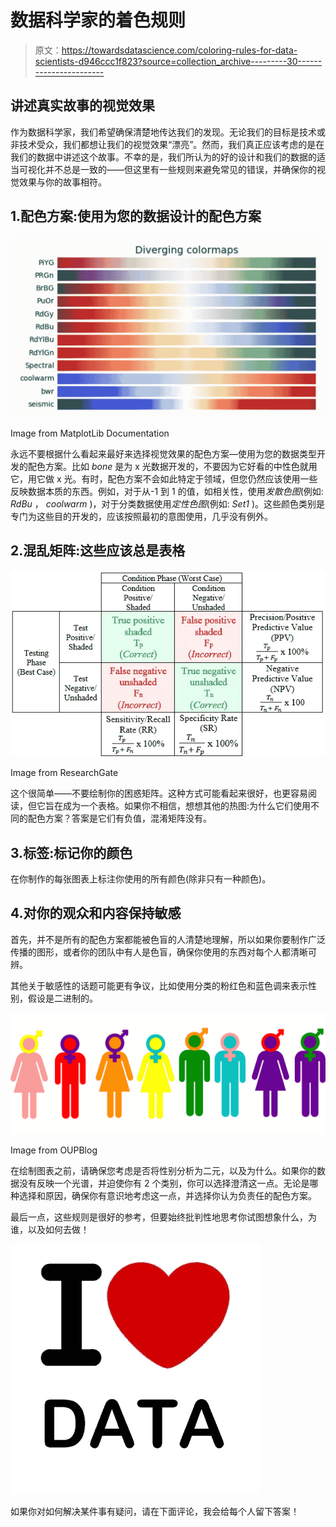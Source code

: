 # 数据科学家的着色规则

> 原文：<https://towardsdatascience.com/coloring-rules-for-data-scientists-d946ccc1f823?source=collection_archive---------30----------------------->

## 讲述真实故事的视觉效果

作为数据科学家，我们希望确保清楚地传达我们的发现。无论我们的目标是技术或非技术受众，我们都想让我们的视觉效果“漂亮”。然而，我们真正应该考虑的是在我们的数据中讲述这个故事。不幸的是，我们所认为的好的设计和我们的数据的适当可视化并不总是一致的——但这里有一些规则来避免常见的错误，并确保你的视觉效果与你的故事相符。

## 1.配色方案:使用为您的数据设计的配色方案

![](img/7ba5d9df5830252f636c0ff3a9671cef.png)

Image from MatplotLib Documentation

永远不要根据什么看起来最好来选择视觉效果的配色方案—使用为您的数据类型开发的配色方案。比如 *bone* 是为 x 光数据开发的，不要因为它好看的中性色就用它，用它做 x 光。有时，配色方案不会如此特定于领域，但您仍然应该使用一些反映数据本质的东西。例如，对于从-1 到 1 的值，如相关性，使用*发散色图*(例如: *RdBu* ， *coolwarm* )，对于分类数据使用*定性色图*(例如: *Set1* )。这些颜色类别是专门为这些目的开发的，应该按照最初的意图使用，几乎没有例外。

## 2.混乱矩阵:这些应该总是表格

![](img/10dab9c6067a6ef5c3940e23f29535ea.png)

Image from ResearchGate

这个很简单——不要绘制你的困惑矩阵。这种方式可能看起来很好，也更容易阅读，但它旨在成为一个表格。如果你不相信，想想其他的热图:为什么它们使用不同的配色方案？答案是它们有负值，混淆矩阵没有。

## 3.标签:标记你的颜色

在你制作的每张图表上标注你使用的所有颜色(除非只有一种颜色)。

## 4.对你的观众和内容保持敏感

首先，并不是所有的配色方案都能被色盲的人清楚地理解，所以如果你要制作广泛传播的图形，或者你的团队中有人是色盲，确保你使用的东西对每个人都清晰可辨。

其他关于敏感性的话题可能更有争议，比如使用分类的粉红色和蓝色调来表示性别，假设是二进制的。

![](img/154f899d40ddc440972b43162c20c815.png)

Image from OUPBlog

在绘制图表之前，请确保您考虑是否将性别分析为二元，以及为什么。如果你的数据没有反映一个光谱，并迫使你有 2 个类别，你可以选择澄清这一点。无论是哪种选择和原因，确保你有意识地考虑这一点，并选择你认为负责任的配色方案。

最后一点，这些规则是很好的参考，但要始终批判性地思考你试图想象什么，为谁，以及如何去做！

![](img/cadcf4344ee5ed7482a46a81e09c95d2.png)

如果你对如何解决某件事有疑问，请在下面评论，我会给每个人留下答案！
